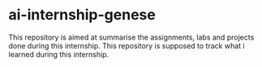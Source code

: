 # ai-internship-genese
This repository is aimed at summarise the assignments, labs and projects done during this internship. This repository is supposed to track what i learned during this internship.
